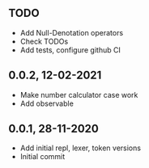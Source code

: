 ## TODO

- Add Null-Denotation operators
- Check TODOs
- Add tests, configure github CI

## 0.0.2, 12-02-2021

- Make number calculator case work
- Add observable

## 0.0.1, 28-11-2020

- Add initial repl, lexer, token versions
- Initial commit